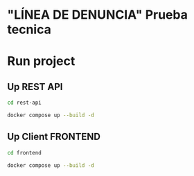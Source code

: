 # "LÍNEA DE DENUNCIA" Prueba tecnica

# Run project

## Up REST API

```sh
cd rest-api

docker compose up --build -d
```

## Up Client FRONTEND

```sh
cd frontend

docker compose up --build -d
```
